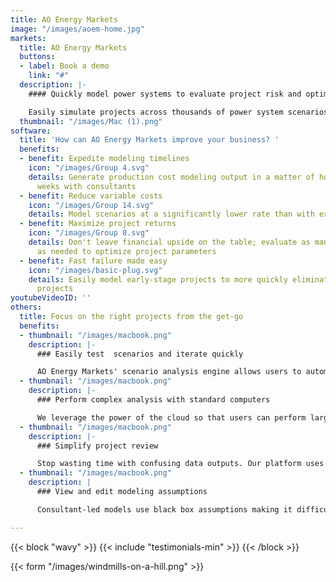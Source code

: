 ```yaml
---
title: AO Energy Markets
image: "/images/aoem-home.jpg"
markets:
  title: AO Energy Markets
  buttons:
  - label: Book a demo
    link: "#"
  description: |-
    #### Quickly model power systems to evaluate project risk and optimize financial viability

    Easily simulate projects across thousands of power system scenarios to evaluate and optimize basis risk, market pricing, congestion, and overall financial upside of renewable and storage projects using the latest research in production cost, unit commitment, capacity expansion, and uncertainty modeling.
  thumbnail: "/images/Mac (1).png"
software:
  title: 'How can AO Energy Markets improve your business? '
  benefits:
  - benefit: Expedite modeling timelines
    icon: "/images/Group 4.svg"
    details: Generate production cost modeling output in a matter of hours vs. 2-4
      weeks with consultants
  - benefit: Reduce variable costs
    icon: "/images/Group 14.svg"
    details: Model scenarios at a significantly lower rate than with external consultants
  - benefit: Maximize project returns
    icon: "/images/Group 8.svg"
    details: Don't leave financial upside on the table; evaluate as many scenarios
      as needed to optimize project parameters
  - benefit: Fast failure made easy
    icon: "/images/basic-plug.svg"
    details: Easily model early-stage projects to more quickly eliminate unviable
      projects
youtubeVideoID: ''
others:
  title: Focus on the right projects from the get-go
  benefits:
  - thumbnail: "/images/macbook.png"
    description: |-
      ### Easily test  scenarios and iterate quickly

      AO Energy Markets' scenario analysis engine allows users to automatically queue thousands of modeling scenarios with just a few clicks. After initial runs, it's easy to adjust parameters and identify the best project configuration. Consultant-provided runs only include a handful of scenario views and revised runs come with additional multi-week timelines.
  - thumbnail: "/images/macbook.png"
    description: |-
      ### Perform complex analysis with standard computers

      We leverage the power of the cloud so that users can perform large-scale modeling runs with just a laptop.
  - thumbnail: "/images/macbook.png"
    description: |-
      ### Simplify project review

      Stop wasting time with confusing data outputs. Our platform uses a clean interface and data visualization so that it's easy to determine how to capture financial upside and meet your project goals.
  - thumbnail: "/images/macbook.png"
    description: |
      ### View and edit modeling assumptions

      Consultant-led models use black box assumptions making it difficult for developers to understand what is being analyzed and adjust parameters as needed. We use an open modeling approach so you can clearly view and augment the assumptions to better align with your team's approach.

---
```

{{< block "wavy" >}}
{{< include "testimonials-min" >}}
{{< /block >}}

{{< form "/images/windmills-on-a-hill.png" >}}